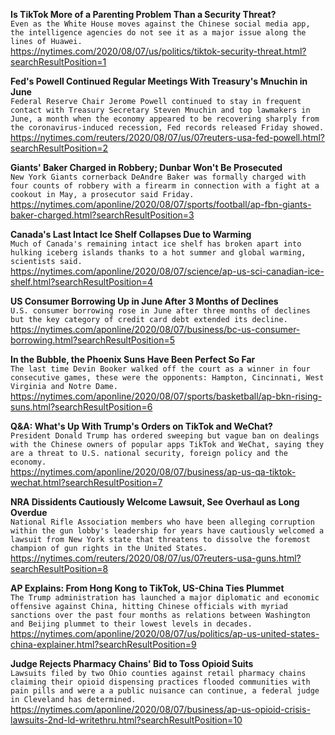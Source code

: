 **Is TikTok More of a Parenting Problem Than a Security Threat?**\
`Even as the White House moves against the Chinese social media app, the intelligence agencies do not see it as a major issue along the lines of Huawei.`\
https://nytimes.com/2020/08/07/us/politics/tiktok-security-threat.html?searchResultPosition=1

**Fed's Powell Continued Regular Meetings With Treasury's Mnuchin in June**\
`Federal Reserve Chair Jerome Powell continued to stay in frequent contact with Treasury Secretary Steven Mnuchin and top lawmakers in June, a month when the economy appeared to be recovering sharply from the coronavirus-induced recession, Fed records released Friday showed.`\
https://nytimes.com/reuters/2020/08/07/us/07reuters-usa-fed-powell.html?searchResultPosition=2

**Giants' Baker Charged in Robbery; Dunbar Won't Be Prosecuted**\
`New York Giants cornerback DeAndre Baker was formally charged with four counts of robbery with a firearm in connection with a fight at a cookout in May, a prosecutor said Friday.`\
https://nytimes.com/aponline/2020/08/07/sports/football/ap-fbn-giants-baker-charged.html?searchResultPosition=3

**Canada's Last Intact Ice Shelf Collapses Due to Warming**\
`Much of Canada's remaining intact ice shelf has broken apart into hulking iceberg islands thanks to a hot summer and global warming, scientists said.`\
https://nytimes.com/aponline/2020/08/07/science/ap-us-sci-canadian-ice-shelf.html?searchResultPosition=4

**US Consumer Borrowing Up in June After 3 Months of Declines**\
`U.S. consumer borrowing rose in June after three months of declines but the key category of credit card debt extended its decline.`\
https://nytimes.com/aponline/2020/08/07/business/bc-us-consumer-borrowing.html?searchResultPosition=5

**In the Bubble, the Phoenix Suns Have Been Perfect So Far**\
`The last time Devin Booker walked off the court as a winner in four consecutive games, these were the opponents: Hampton, Cincinnati, West Virginia and Notre Dame.`\
https://nytimes.com/aponline/2020/08/07/sports/basketball/ap-bkn-rising-suns.html?searchResultPosition=6

**Q&A: What's Up With Trump's Orders on TikTok and WeChat?**\
`President Donald Trump has ordered sweeping but vague ban on dealings with the Chinese owners of popular apps TikTok and WeChat, saying they are a threat to U.S. national security, foreign policy and the economy.`\
https://nytimes.com/aponline/2020/08/07/business/ap-us-qa-tiktok-wechat.html?searchResultPosition=7

**NRA Dissidents Cautiously Welcome Lawsuit, See Overhaul as Long Overdue**\
`National Rifle Association members who have been alleging corruption within the gun lobby's leadership for years have cautiously welcomed a lawsuit from New York state that threatens to dissolve the foremost champion of gun rights in the United States.`\
https://nytimes.com/reuters/2020/08/07/us/07reuters-usa-guns.html?searchResultPosition=8

**AP Explains: From Hong Kong to TikTok, US-China Ties Plummet**\
`The Trump administration has launched a major diplomatic and economic offensive against China, hitting Chinese officials with myriad sanctions over the past four months as relations between Washington and Beijing plummet to their lowest levels in decades.`\
https://nytimes.com/aponline/2020/08/07/us/politics/ap-us-united-states-china-explainer.html?searchResultPosition=9

**Judge Rejects Pharmacy Chains' Bid to Toss Opioid Suits**\
`Lawsuits filed by two Ohio counties against retail pharmacy chains claiming their opioid dispensing practices flooded communities with pain pills and were a a public nuisance can continue, a federal judge in Cleveland has determined.`\
https://nytimes.com/aponline/2020/08/07/business/ap-us-opioid-crisis-lawsuits-2nd-ld-writethru.html?searchResultPosition=10

